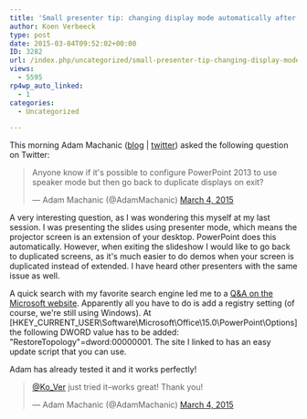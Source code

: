 ```yaml
---
title: 'Small presenter tip: changing display mode automatically after presenter view'
author: Koen Verbeeck
type: post
date: 2015-03-04T09:52:02+00:00
ID: 3282
url: /index.php/uncategorized/small-presenter-tip-changing-display-mode-automatically-after-presenter-view/
views:
  - 5595
rp4wp_auto_linked:
  - 1
categories:
  - Uncategorized

---
```

This morning Adam Machanic ([blog][1] | [twitter][2]) asked the following question on Twitter:

<blockquote class="twitter-tweet" lang="en">
  <p>
    Anyone know if it's possible to configure PowerPoint 2013 to use speaker mode but then go back to duplicate displays on exit?
  </p>
  
  <p>
    &mdash; Adam Machanic (@AdamMachanic) <a href="https://twitter.com/AdamMachanic/status/573043480563462145">March 4, 2015</a>
  </p>
</blockquote>

A very interesting question, as I was wondering this myself at my last session. I was presenting the slides using presenter mode, which means the projector screen is an extension of your desktop. PowerPoint does this automatically. However, when exiting the slideshow I would like to go back to duplicated screens, as it's much easier to do demos when your screen is duplicated instead of extended. I have heard other presenters with the same issue as well.

A quick search with my favorite search engine led me to a [Q&A on the Microsoft website][3]. Apparently all you have to do is add a registry setting (of course, we're still using Windows). At [HKEY\_CURRENT\_USER\Software\Microsoft\Office\15.0\PowerPoint\Options] the following DWORD value has to be added: "RestoreTopology"=dword:00000001. The site I linked to has an easy update script that you can use.

Adam has already tested it and it works perfectly!

<blockquote class="twitter-tweet" lang="en">
  <p>
    <a href="https://twitter.com/Ko_Ver">@Ko_Ver</a> just tried it–works great! Thank you!
  </p>
  
  <p>
    &mdash; Adam Machanic (@AdamMachanic) <a href="https://twitter.com/AdamMachanic/status/573045360094015488">March 4, 2015</a>
  </p>
</blockquote>

 [1]: http://sqlblog.com/blogs/adam_machanic/
 [2]: https://twitter.com/AdamMachanic
 [3]: http://answers.microsoft.com/en-us/office/forum/office_2013_release-powerpoint/powerpoint-2013-changes-display-setup/3ca470a0-d896-4577-b724-a360b6bf1c4e